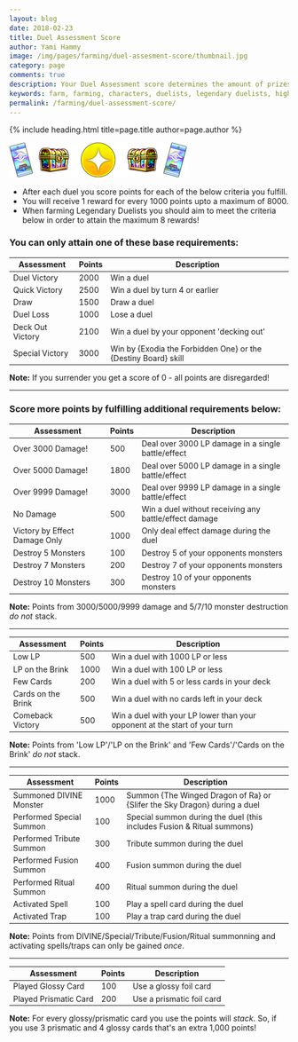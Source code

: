 ```yaml
---
layout: blog
date: 2018-02-23
title: Duel Assessment Score
author: Yami Hammy
image: /img/pages/farming/duel-assesment-score/thumbnail.jpg
category: page
comments: true
description: Your Duel Assessment score determines the amount of prizes you obtain. To get the most out of every duel, check out these tips and maximize your score!
keywords: farm, farming, characters, duelists, legendary duelists, high scores, how to farm, farm decks
permalink: /farming/duel-assessment-score/
---
```


{% include heading.html title=page.title author=page.author %}

![Banner](/img/pages/farming/duel-assesment-score/banner.png)

- After each duel you score points for each of the below criteria you fulfill.
- You will receive 1 reward for every 1000 points upto a maximum of 8000. 
- When farming Legendary Duelists you should aim to meet the criteria below in order to attain the maximum 8 rewards!
 
### You can only attain one of these base requirements:

| Assessment | Points | Description |
|--|--|--|
| Duel Victory | 2000 | Win a duel |
| Quick Victory | 2500 | Win a duel by turn 4 or earlier |
| Draw | 1500 | Draw a duel |
| Duel Loss | 1000 | Lose a duel |
| Deck Out Victory | 2100 | Win a duel by your opponent 'decking out'  |
| Special Victory | 3000 | Win by {Exodia the Forbidden One} or the {Destiny Board} skill |

**Note:** If you surrender you get a score of 0 - all points are disregarded! 

---

### Score more points by fulfilling additional requirements below:

| Assessment | Points | Description |
|--|--|--|
| Over 3000 Damage! | 500 | Deal over 3000 LP damage in a single battle/effect  |
| Over 5000 Damage! | 1800 | Deal over 5000 LP damage in a single battle/effect |
| Over 9999 Damage! | 3000 | Deal over 9999 LP damage in a single battle/effect |
| No Damage | 500 | Win a duel without receiving any battle/effect damage |
| Victory by Effect Damage Only | 1000 | Only deal effect damage during the duel |
| Destroy 5 Monsters | 100 | Destroy 5 of your opponents monsters |
| Destroy 7 Monsters | 200 | Destroy 7 of your opponents monsters |
| Destroy 10 Monsters | 300 | Destroy 10 of your opponents monsters |

**Note:** Points from 3000/5000/9999 damage and 5/7/10 monster destruction *do not* stack.

---

| Assessment | Points | Description |
|--|--|--|
| Low LP | 500 | Win a duel with 1000 LP or less |
| LP on the Brink | 1000 | Win a duel with 100 LP or less |
| Few Cards | 200 | Win a duel with 5 or less cards in your deck |
| Cards on the Brink | 500 | Win a duel with no cards left in your deck |
| Comeback Victory | 500 | Win a duel with your LP lower than your opponent at the start of your turn |

**Note:** Points from 'Low LP'/'LP on the Brink' and 'Few Cards'/'Cards on the Brink' *do not* stack.

---

| Assessment | Points | Description |
|--|--|--|
| Summoned DIVINE Monster | 1000 | Summon {The Winged Dragon of Ra} or {Slifer the Sky Dragon} during a duel |
| Performed Special Summon | 100 | Special summon during the duel (this includes Fusion & Ritual summons) |
| Performed Tribute Summon | 300 | Tribute summon during the duel |
| Performed Fusion Summon | 400 | Fusion summon during the duel |
| Performed Ritual Summon | 400 | Ritual summon during the duel |
| Activated Spell | 100 | Play a spell card during the duel |
| Activated Trap | 100 | Play a trap card during the duel |

**Note:** Points from DIVINE/Special/Tribute/Fusion/Ritual summonning and activating spells/traps can only be gained *once*.

---

| Assessment | Points | Description |
|--|--|--|
| Played Glossy Card | 100 | Use a glossy foil card |
| Played Prismatic Card | 200 | Use a prismatic foil card |

**Note:** For every glossy/prismatic card you use the points will *stack*. So, if you use 3 prismatic and 4 glossy cards that's an extra 1,000 points!